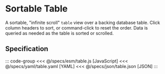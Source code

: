 <script setup>
  import { reset } from '@uwdata/vgplot';
  reset();
</script>

# Sortable Table

A sortable, "infinite scroll" `table` view over a backing database table.
Click column headers to sort, or command-click to reset the order.
Data is queried as needed as the table is sorted or scrolled.

<Example spec="/specs/yaml/table.yaml" />

## Specification

::: code-group
<<< @/specs/esm/table.js [JavaScript]
<<< @/specs/yaml/table.yaml [YAML]
<<< @/specs/json/table.json [JSON]
:::

